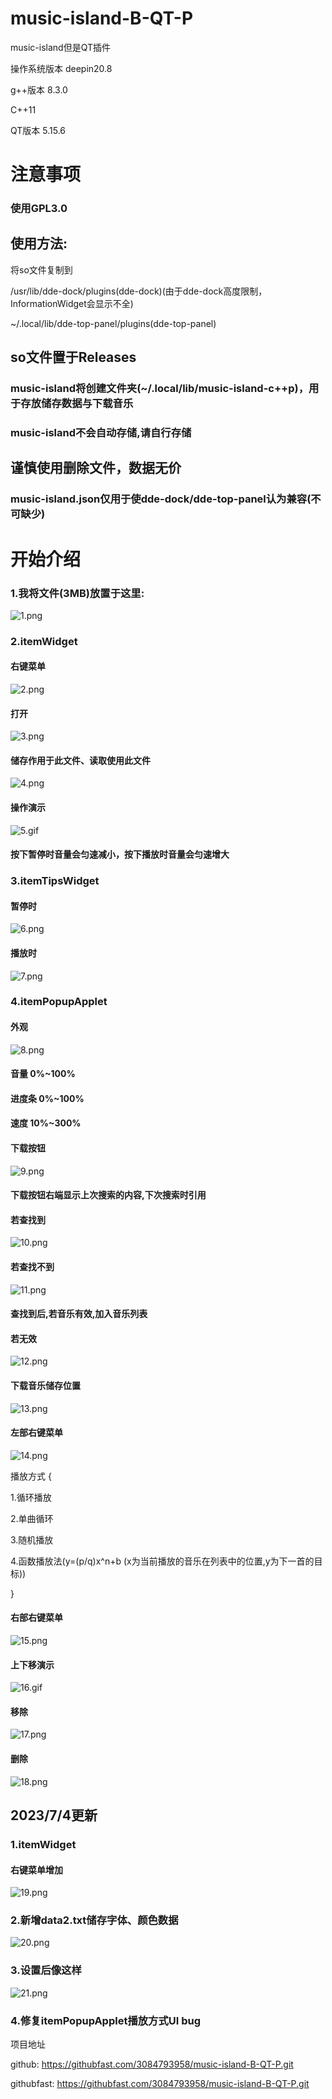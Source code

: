 # music-island-B-QT-P
music-island但是QT插件

操作系统版本 deepin20.8

g++版本 8.3.0

C++11

QT版本 5.15.6

# 注意事项
### 使用GPL3.0
## 使用方法:
将so文件复制到 

/usr/lib/dde-dock/plugins(dde-dock)(由于dde-dock高度限制，InformationWidget会显示不全) 

~/.local/lib/dde-top-panel/plugins(dde-top-panel)
## so文件置于Releases
### music-island将创建文件夹(~/.local/lib/music-island-c++p)，用于存放储存数据与下载音乐
### music-island不会自动存储,请自行存储
## 谨慎使用删除文件，数据无价
### music-island.json仅用于使dde-dock/dde-top-panel认为兼容(不可缺少)
# 开始介绍
### 1.我将文件(3MB)放置于这里:
![1.png](show/1.png)
### 2.itemWidget
#### 右键菜单
![2.png](show/2.png)
#### 打开
![3.png](show/3.png)
#### 储存作用于此文件、读取使用此文件
![4.png](show/4.png)
#### 操作演示
![5.gif](show/5.gif)
#### 按下暂停时音量会匀速减小，按下播放时音量会匀速增大
### 3.itemTipsWidget
#### 暂停时
![6.png](show/6.png)
#### 播放时
![7.png](show/7.png)
### 4.itemPopupApplet
#### 外观
![8.png](show/8.png)
#### 音量 0%~100%
#### 进度条 0%~100%
#### 速度 10%~300%
#### 下载按钮
![9.png](show/9.png)
#### 下载按钮右端显示上次搜索的内容,下次搜索时引用
#### 若查找到
![10.png](show/10.png)
#### 若查找不到
![11.png](show/11.png)
#### 查找到后,若音乐有效,加入音乐列表
#### 若无效
![12.png](show/12.png)
#### 下载音乐储存位置
![13.png](show/13.png)
#### 左部右键菜单
![14.png](show/14.png)

播放方式
{

1.循环播放

2.单曲循环

3.随机播放

4.函数播放法(y=(p/q)x^n+b (x为当前播放的音乐在列表中的位置,y为下一首的目标))

}

#### 右部右键菜单
![15.png](show/15.png)
#### 上下移演示
![16.gif](show/16.gif)
#### 移除
![17.png](show/17.png)
#### 删除
![18.png](show/18.png)

## 2023/7/4更新
### 1.itemWidget
#### 右键菜单增加
![19.png](show/19.png)
### 2.新增data2.txt储存字体、颜色数据
![20.png](show/20.png)
### 3.设置后像这样
![21.png](show/21.png)
### 4.修复itemPopupApplet播放方式UI bug

项目地址

github: https://githubfast.com/3084793958/music-island-B-QT-P.git

githubfast: https://githubfast.com/3084793958/music-island-B-QT-P.git

